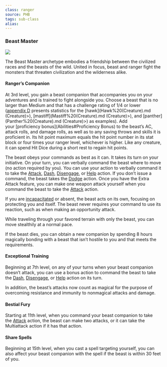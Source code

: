 ```yaml
---
class: ranger
source: PHB
tags: sub-class
alias:
---
```

### Beast Master

[![](https://www.dndbeyond.com/attachments/thumbnails/0/706/300/321/c3ranger2.png)](https://www.dndbeyond.com/attachments/0/706/c3ranger2.png)

The Beast Master archetype embodies a friendship between the civilized races and the beasts of the wild. United in focus, beast and ranger fight the monsters that threaten civilization and the wilderness alike.

#### Ranger’s Companion

At 3rd level, you gain a beast companion that accompanies you on your adventures and is trained to fight alongside you. Choose a beast that is no larger than Medium and that has a challenge rating of 1/4 or lower ([appendix D](https://www.dndbeyond.com/sources/phb/appendix-d-creature-statistics) presents statistics for the [hawk](Hawk%20(Creature).md (Creature)>), [mastiff](Mastiff%20(Creature).md (Creature)>), and [panther](Panther%20(Creature).md (Creature)>) as examples). Add your [proficiency bonus](Abilities#Proficiency Bonus) to the beast’s AC, attack rolls, and damage rolls, as well as to any saving throws and skills it is proficient in. Its hit point maximum equals the hit point number in its stat block or four times your ranger level, whichever is higher. Like any creature, it can spend Hit Dice during a short rest to regain hit points.

The beast obeys your commands as best as it can. It takes its turn on your initiative. On your turn, you can verbally command the beast where to move (no action required by you). You can use your action to verbally command it to take the [Attack](Combat.md#Attack), [Dash](Combat.md#Dash), [Disengage](Combat.md#Disengage), or [Help](Combat.md#Help) action. If you don’t issue a command, the beast takes the [Dodge](Combat.md#Dodge) action. Once you have the Extra Attack feature, you can make one weapon attack yourself when you command the beast to take the [Attack](Combat.md#Attack) action.

If you are [incapacitated](Conditions.md#Incapacitated) or absent, the beast acts on its own, focusing on protecting you and itself. The beast never requires your command to use its reaction, such as when making an opportunity attack.

While traveling through your favored terrain with only the beast, you can move stealthily at a normal pace.

If the beast dies, you can obtain a new companion by spending 8 hours magically bonding with a beast that isn’t hostile to you and that meets the requirements.

#### Exceptional Training

Beginning at 7th level, on any of your turns when your beast companion doesn’t attack, you can use a bonus action to command the beast to take the [Dash](Combat.md#Dash), [Disengage](Combat.md#Disengage), or [Help](Combat.md#Help) action on its turn.

In addition, the beast’s attacks now count as magical for the purpose of overcoming resistance and immunity to nonmagical attacks and damage.

#### Bestial Fury

Starting at 11th level, when you command your beast companion to take the [Attack](Combat.md#Attack) action, the beast can make two attacks, or it can take the Multiattack action if it has that action.

#### Share Spells

Beginning at 15th level, when you cast a spell targeting yourself, you can also affect your beast companion with the spell if the beast is within 30 feet of you.